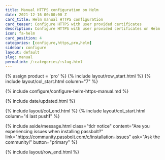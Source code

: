 ```yaml
---
title: Manual HTTPS configuration on Helm
date: 2021-12-16 00:00:00 Z
card_title: Helm manual HTTPS configuration
card_teaser: Configure HTTPS with user provided certificates
description: Configure HTTPS with user provided certificates on Helm
icon: fa-helm
card_position: 4
categories: [configure,https,pro,helm]
sidebar: configure
layout: default
slug: manual
permalink: /:categories/:slug.html
---
```


{% assign product = 'pro' %}
{% include layout/row_start.html %}
{% include layout/col_start.html column="7" %}

{% include configure/configure-helm-https-manual.md %}

{% include date/updated.html %}

{% include layout/col_end.html %}
{% include layout/col_start.html column="4 last push1" %}

{% include aside/message.html
    class="tldr notice"
    content="Are you experiencing issues when installing passbolt?"
    link="https://community.passbolt.com/c/installation-issues"
    ask="Ask the community!"
    button="primary"
%}

{% include layout/row_end.html %}
